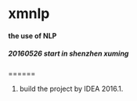 # xmnlp

#### the use of NLP

##### 20160526 start in shenzhen xuming

======

1. build the project by IDEA 2016.1.
